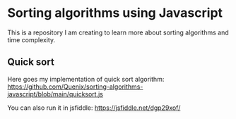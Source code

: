 # Sorting algorithms using Javascript

This is a repository I am creating to learn more about sorting algorithms and time complexity.

## Quick sort

Here goes my implementation of quick sort algorithm:
https://github.com/Quenix/sorting-algorithms-javascript/blob/main/quicksort.js

You can also run it in jsfiddle:
https://jsfiddle.net/dgp29xof/

